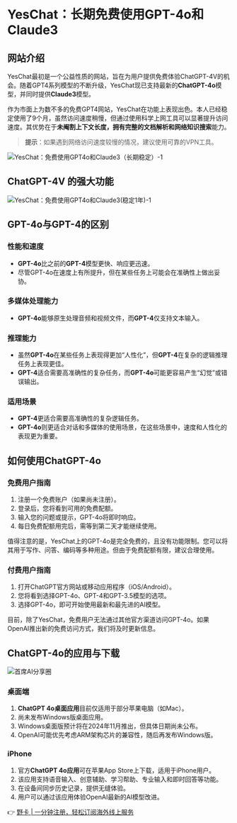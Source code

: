 # YesChat：长期免费使用GPT-4o和Claude3

## 网站介绍

YesChat最初是一个公益性质的网站，旨在为用户提供免费体验ChatGPT-4V的机会。随着GPT4系列模型的不断升级，YesChat现已支持最新的**ChatGPT-4o**模型，并同时提供**Claude3**模型。

作为市面上为数不多的免费GPT4网站，YesChat在功能上表现出色。本人已经稳定使用了9个月，虽然访问速度稍慢，但通过使用科学上网工具可以显著提升访问速度。其优势在于**未阉割上下文长度，拥有完整的文档解析和网络知识搜索**能力。

> **提示**：如果遇到网络访问速度较慢的情况，建议使用可靠的VPN工具。

![YesChat：免费使用GPT4o和Claude3（长期稳定）-1](https://bbtdd.com/wp-content/uploads/img/6219820966.webp)

## ChatGPT-4V 的强大功能

![YesChat：免费使用GPT4o和Claude3(稳定1年)-1](https://bbtdd.com/wp-content/uploads/img/3566286893170705.webp)

## GPT-4o与GPT-4的区别

### 性能和速度
- **GPT-4o**比之前的**GPT-4**模型更快、响应更迅速。
- 尽管GPT-4o在速度上有所提升，但在某些任务上可能会在准确性上做出妥协。

### 多媒体处理能力
- **GPT-4o**能够原生处理音频和视频文件，而**GPT-4**仅支持文本输入。

### 推理能力
- 虽然**GPT-4o**在某些任务上表现得更加“人性化”，但**GPT-4**在复杂的逻辑推理任务上表现更佳。
- **GPT-4**适合需要高准确性的复杂任务，而**GPT-4o**可能更容易产生“幻觉”或错误输出。

### 适用场景
- **GPT-4**更适合需要高准确性的复杂逻辑任务。
- **GPT-4o**则更适合对话和多媒体的使用场景，在这些场景中，速度和人性化的表现更为重要。

## 如何使用ChatGPT-4o

### 免费用户指南
1. 注册一个免费账户（如果尚未注册）。
2. 登录后，您将看到可用的免费配额。
3. 输入您的问题或提示，GPT-4o将即时响应。
4. 每日免费配额用完后，需等到第二天才能继续使用。

值得注意的是，YesChat上的GPT-4o是完全免费的，且没有功能限制。您可以将其用于写作、问答、编码等多种用途。但由于免费配额有限，建议合理使用。

### 付费用户指南
1. 打开ChatGPT官方网站或移动应用程序（iOS/Android）。
2. 您将看到选择GPT-4o、GPT-4和GPT-3.5模型的选项。
3. 选择GPT-4o，即可开始使用最新和最先进的AI模型。

目前，除了YesChat，免费用户无法通过其他官方渠道访问GPT-4o。如果OpenAI推出新的免费访问方式，我们将及时更新信息。

## ChatGPT-4o的应用与下载

![首席AI分享圈](https://bbtdd.com/wp-content/uploads/img/58662269.webp)

### 桌面端
1. **ChatGPT 4o桌面应用**目前仅适用于部分苹果电脑（如Mac）。
2. 尚未发布Windows版桌面应用。
3. Windows桌面版预计将在2024年11月推出，但具体日期尚未公布。
4. OpenAI可能优先考虑ARM架构芯片的兼容性，随后再发布Windows版。

### iPhone
1. 官方**ChatGPT 4o应用**可在苹果App Store上下载，适用于iPhone用户。
2. 该应用支持语音输入、创意辅助、学习帮助、专业输入和即时回答等功能。
3. 在设备间同步历史记录，提供无缝体验。
4. 用户可以通过该应用体验OpenAI最新的AI模型改进。

👉 [野卡 | 一分钟注册，轻松订阅海外线上服务](https://bbtdd.com/yeka)